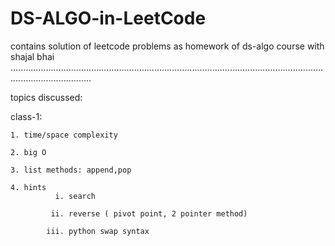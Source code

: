 # DS-ALGO-in-LeetCode
contains solution of leetcode problems as homework of ds-algo course with shajal bhai
............................................................................................................................................................

topics discussed:

class-1:

	1. time/space complexity
	
	2. big O
	
	3. list methods: append,pop
	
	4. hints
			  i. search
			  
			 ii. reverse ( pivot point, 2 pointer method)
			 
			iii. python swap syntax
